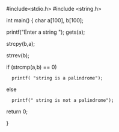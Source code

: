 #include<stdio.h>
#include <string.h>
 
int main()
{
   char a[100], b[100];
 
   printf("Enter a string ");
   gets(a);
 
   strcpy(b,a);
   
   strrev(b);
 
   if (strcmp(a,b) == 0)
   
      printf( "string is a palindrome");
      
   else
   
      printf(" string is not a palindrome");
 
   return 0;
   
   
}
